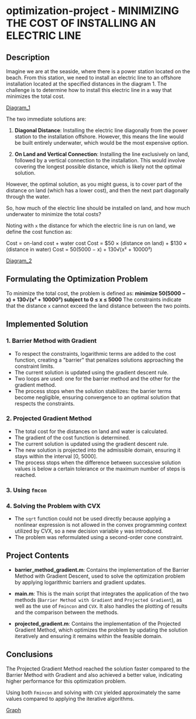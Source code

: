 # optimization-project - MINIMIZING THE COST OF INSTALLING AN ELECTRIC LINE

## Description
Imagine we are at the seaside, where there is a power station located on the beach. From this station, we need to install an electric line to an offshore installation located at the specified distances in the diagram 1. The challenge is to determine how to install this electric line in a way that minimizes the total cost.

[Diagram_1](https://github.com/Grati29/optimization-project/blob/main/Diagrams/Diagram1.png)

The two immediate solutions are:

1. **Diagonal Distance**: Installing the electric line diagonally from the power station to the installation offshore. However, this means the line would be built entirely underwater, which would be the most expensive option.

2. **On Land and Vertical Connection**: Installing the line exclusively on land, followed by a vertical connection to the installation. This would involve covering the longest possible distance, which is likely not the optimal solution.


However, the optimal solution, as you might guess, is to cover part of the distance on land (which has a lower cost), and then the next part diagonally through the water.

So, how much of the electric line should be installed on land, and how much underwater to minimize the total costs?

Noting with `x` the distance for which the electric line is run on land, we define the cost function as:

Cost = on-land cost + water cost
Cost = $50 × (distance on land) + $130 × (distance in water)
Cost = 50(5000 − x) + 130√(x² + 10000²)

[Diagram_2](https://github.com/Grati29/optimization-project/blob/main/Diagrams/Diagram2.png)

## Formulating the Optimization Problem

To minimize the total cost, the problem is defined as:
**minimize 50(5000 − x) + 130√(x² + 10000²) subject to 0 ≤ x ≤ 5000**
The constraints indicate that the distance `x` cannot exceed the land distance between the two points.

## Implemented Solution

### 1. Barrier Method with Gradient

- To respect the constraints, logarithmic terms are added to the cost function, creating a "barrier" that penalizes solutions approaching the constraint limits.
- The current solution is updated using the gradient descent rule.
- Two loops are used: one for the barrier method and the other for the gradient method.
- The process stops when the solution stabilizes: the barrier terms become negligible, ensuring convergence to an optimal solution that respects the constraints.

### 2. Projected Gradient Method

- The total cost for the distances on land and water is calculated.
- The gradient of the cost function is determined.
- The current solution is updated using the gradient descent rule.
- The new solution is projected into the admissible domain, ensuring it stays within the interval [0, 5000].
- The process stops when the difference between successive solution values is below a certain tolerance or the maximum number of steps is reached.


### 3. Using `fmcon`

### 4. Solving the Problem with CVX

- The `sqrt` function could not be used directly because applying a nonlinear expression is not allowed in the convex programming context utilized by CVX, so a new decision variable `y` was introduced.
- The problem was reformulated using a second-order cone constraint.

## Project Contents

- **barrier_method_gradient.m**: Contains the implementation of the Barrier Method with Gradient Descent, used to solve the optimization problem by applying logarithmic barriers and gradient updates.

- **main.m**: This is the main script that integrates the application of the two methods (`Barrier Method with Gradient` and `Projected Gradient`), as well as the use of `Fmincon` and `CVX`. It also handles the plotting of results and the comparison between the methods.

- **projected_gradient.m**: Contains the implementation of the Projected Gradient Method, which optimizes the problem by updating the solution iteratively and ensuring it remains within the feasible domain.

## Conclusions

The Projected Gradient Method reached the solution faster compared to the Barrier Method with Gradient and also achieved a better value, indicating higher performance for this optimization problem.

Using both `Fmincon` and solving with `CVX` yielded approximately the same values compared to applying the iterative algorithms.

[Graph](https://github.com/Grati29/optimization-project/blob/main/Results/Graphs.png)  



